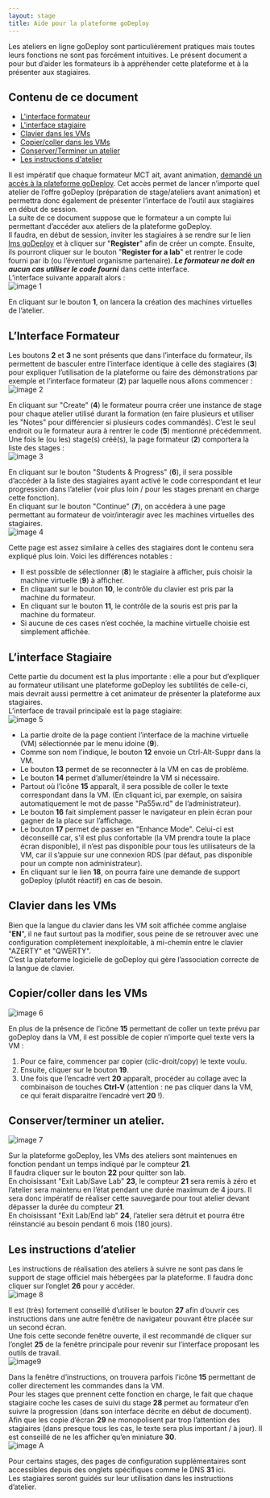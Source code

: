 ```yaml
---
layout: stage
title: Aide pour la plateforme goDeploy
---
```

Les ateliers en ligne goDeploy sont particulièrement pratiques mais toutes leurs fonctions ne sont pas forcément intuitives. Le présent document a pour but d’aider les formateurs ib à appréhender cette plateforme et à la présenter aux stagiaires.  
## Contenu de ce document
- [L'interface formateur](https:#linterface-formateur)
- [L'interface stagiaire](https:#linterface-stagiaire)
- [Clavier dans les VMs](https:#clavier-dans-les-vms)
- [Copier/coller dans les VMs](https:#copiercoller-dans-les-vms)
- [Conserver/Terminer un atelier](https:#conserverterminer-un-atelier)
- [Les instructions d'atelier](https:#les-instructions-datelier)  

Il est impératif que chaque formateur MCT ait, avant animation, [demandé un accès à la plateforme goDeploy](https://aka.gd/MCTRequest). Cet accès permet de lancer n’importe quel atelier de l’offre goDeploy (préparation de stage/ateliers avant animation) et permettra donc également de présenter l’interface de l’outil aux stagiaires en début de session.  
La suite de ce document suppose que le formateur a un compte lui permettant d’accéder aux ateliers de la plateforme goDeploy.  
Il faudra, en début de session, inviter les stagiaires à se rendre sur le lien [lms goDeploy](https://lms.godeploy.it/) et à cliquer sur "**Register**" afin de créer un compte. Ensuite, ils pourront cliquer sur le bouton "**Register for a lab**" et rentrer le code fourni par ib (ou l’éventuel organisme partenaire). ***Le formateur ne doit en aucun cas utiliser le code fourni*** dans cette interface.  
L’interface suivante apparait alors :  
![image 1](godeploy1.png)  

En cliquant sur le bouton **1**, on lancera la création des machines virtuelles de l’atelier.  
## L’Interface Formateur
Les boutons **2** et **3** ne sont présents que dans l’interface du formateur, ils permettent de basculer entre l’interface identique à celle des stagiaires (**3**) pour expliquer l’utilisation de la plateforme ou faire des démonstrations par exemple et l’interface formateur (**2**) par laquelle nous allons commencer :  
![image 2](godeploy2.png)  

En cliquant sur "Create" (**4**) le formateur pourra créer une instance de stage pour chaque atelier utilisé durant la formation (en faire plusieurs et utiliser les "Notes" pour différencier si plusieurs codes commandés). C’est le seul endroit ou le formateur aura à rentrer le code (**5**) mentionné précédemment.  
Une fois le (ou les) stage(s) créé(s), la page formateur (**2**) comportera la liste des stages :  
![image 3](godeploy3.png)  

En cliquant sur le bouton "Students & Progress" (**6**), il sera possible d’accéder à la liste des stagiaires ayant activé le code correspondant et leur progression dans l’atelier (voir plus loin / pour les stages prenant en charge cette fonction).  
En cliquant sur le bouton "Continue" (**7**), on accédera à une page permettant au formateur de voir/interagir avec les machines virtuelles des stagiaires.  
![image 4](godeploy4.png)  

Cette page est assez similaire à celles des stagiaires dont le contenu sera expliqué plus loin. Voici les différences notables :  
- Il est possible de sélectionner (**8**) le stagiaire à afficher, puis choisir la machine virtuelle (**9**) à afficher.
- En cliquant sur le bouton **10**, le contrôle du clavier est pris par la machine du formateur.
- En cliquant sur le bouton **11**, le contrôle de la souris est pris par la machine du formateur.
- Si aucune de ces cases n’est cochée, la machine virtuelle choisie est simplement affichée. 
## L’interface Stagiaire
Cette partie du document est la plus importante : elle a pour but d’expliquer au formateur utilisant une plateforme goDeploy les subtilités de celle-ci, mais devrait aussi permettre à cet animateur de présenter la plateforme aux stagiaires.  
L’interface de travail principale est la page stagiaire:  
![image 5](godeploy5.png)  

- La partie droite de la page contient l’interface de la machine virtuelle (VM) sélectionnée par le menu idoine (**9**).
- Comme son nom l’indique, le bouton **12** envoie un Ctrl-Alt-Suppr dans la VM.
- Le bouton **13** permet de se reconnecter à la VM en cas de problème.
- Le bouton **14** permet d’allumer/éteindre la VM si nécessaire.
- Partout où l’icône **15** apparaît, il sera possible de coller le texte correspondant dans la VM. (En cliquant ici, par exemple, on saisira automatiquement le mot de passe "Pa55w.rd" de l’administrateur).
- Le bouton **16** fait simplement passer le navigateur en plein écran pour gagner de la place sur l’affichage.
- Le bouton **17** permet de passer en "Enhance Mode". Celui-ci est déconseillé car, s'il est plus confortable (la VM prendra toute la place écran disponible), il n’est pas disponible pour tous les utilisateurs de la VM, car il s’appuie sur une connexion RDS (par défaut, pas disponible pour un compte non administrateur).
- En cliquant sur le lien **18**, on pourra faire une demande de support goDeploy (plutôt réactif) en cas de besoin.
## Clavier dans les VMs
Bien que la langue du clavier dans les VM soit affichée comme anglaise "**EN**", il ne faut surtout pas la modifier, sous peine de se retrouver avec une configuration complètement inexploitable, à mi-chemin entre le clavier "AZERTY" et "QWERTY".  
C’est la plateforme logicielle de goDeploy qui gère l’association correcte de la langue de clavier.
## Copier/coller dans les VMs
![image 6](godeploy6.png)  

En plus de la présence de l’icône **15** permettant de coller un texte prévu par goDeploy dans la VM, il est possible de copier n’importe quel texte vers la VM :
1. Pour ce faire, commencer par copier (clic-droit/copy) le texte voulu.
1. Ensuite, cliquer sur le bouton **19**. 
1. Une fois que l’encadré vert **20** apparaît, procéder au collage avec la combinaison de touches **Ctrl-V** (attention : ne pas cliquer dans la VM, ce qui ferait disparaitre l’encadré vert **20** !).
## Conserver/terminer un atelier.
![image 7](godeploy7.png)  

Sur la plateforme goDeploy, les VMs des ateliers sont maintenues en fonction pendant un temps indiqué par le compteur **21**.  
Il faudra cliquer sur le bouton **22** pour quitter son lab.  
En choisissant "Exit Lab/Save Lab" **23**, le compteur **21** sera remis à zéro et l’atelier sera maintenu en l’état pendant une durée maximum de 4 jours. Il sera donc impératif de réaliser cette sauvegarde pour tout atelier devant dépasser la durée du compteur **21**.  
En choisissant "Exit Lab/End lab" **24**, l’atelier sera détruit et pourra être réinstancié au besoin pendant 6 mois (180 jours). 
## Les instructions d’atelier
Les instructions de réalisation des ateliers à suivre ne sont pas dans le support de stage officiel mais hébergées par la plateforme. Il faudra donc cliquer sur l’onglet **26** pour y accéder.  
![image 8](godeploy8.png)  

Il est (très) fortement conseillé d’utiliser le bouton **27** afin d’ouvrir ces instructions dans une autre fenêtre de navigateur pouvant être placée sur un second écran.  
Une fois cette seconde fenêtre ouverte, il est recommandé de cliquer sur l’onglet **25** de la fenêtre principale pour revenir sur l’interface proposant les outils de travail.  
![image9 ](godeploy9.png)  

Dans la fenêtre d’instructions, on trouvera parfois l’icône **15** permettant de coller directement les commandes dans la VM.  
Pour les stages que prennent cette fonction en charge, le fait que chaque stagiaire coche les cases de suivi du stage **28** permet au formateur d’en suivre la progression (dans son interface décrite en début de document).  
Afin que les copie d’écran **29** ne monopolisent par trop l’attention des stagiaires (dans presque tous les cas, le texte sera plus important / à jour). Il est conseillé de ne les afficher qu’en miniature **30**.  
![image A](godeployA.png)  

Pour certains stages, des pages de configuration supplémentaires sont accessibles depuis des onglets spécifiques comme le DNS **31** ici.  
Les stagiaires seront guidés sur leur utilisation dans les instructions d’atelier.